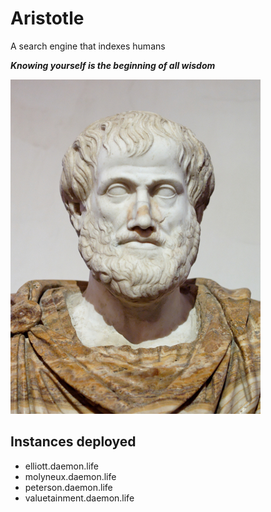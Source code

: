 # Aristotle

A search engine that indexes humans


***Knowing yourself is the beginning of all wisdom***

![Aristotle](small_aristotle.jpg)

## Instances deployed
- elliott.daemon.life
- molyneux.daemon.life
- peterson.daemon.life
- valuetainment.daemon.life
